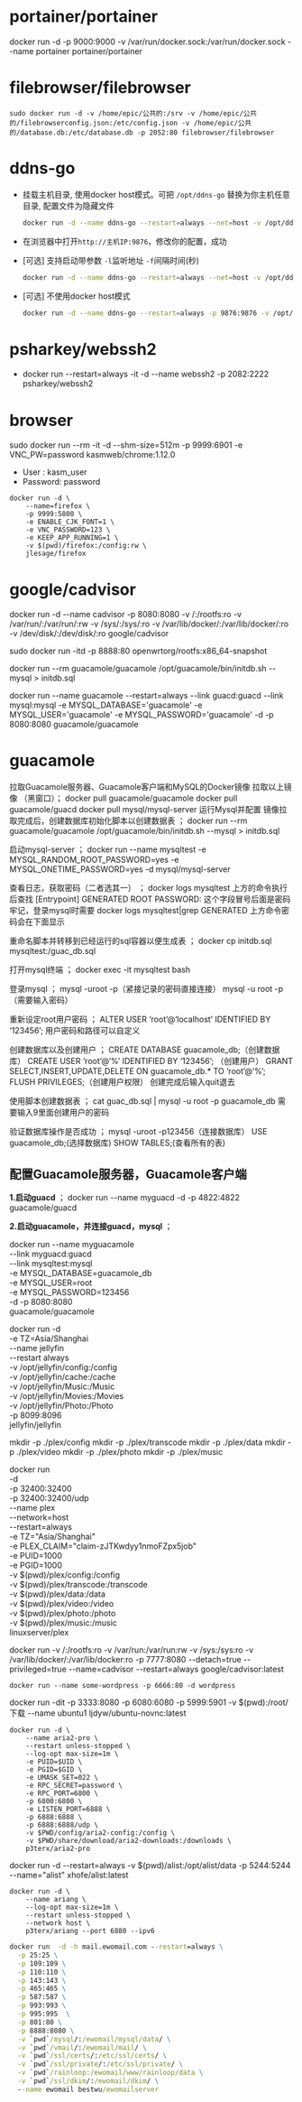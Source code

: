 # portainer/portainer

docker run -d -p 9000:9000 -v /var/run/docker.sock:/var/run/docker.sock --name portainer portainer/portainer





# filebrowser/filebrowser

```
sudo docker run -d -v /home/epic/公共的:/srv -v /home/epic/公共的/filebrowserconfig.json:/etc/config.json -v /home/epic/公共的/database.db:/etc/database.db -p 2052:80 filebrowser/filebrowser
```





# ddns-go

- 挂载主机目录, 使用docker host模式。可把 `/opt/ddns-go` 替换为你主机任意目录, 配置文件为隐藏文件

  ```bash
  docker run -d --name ddns-go --restart=always --net=host -v /opt/ddns-go:/root jeessy/ddns-go
  ```

- 在浏览器中打开`http://主机IP:9876`，修改你的配置，成功

- [可选] 支持启动带参数 `-l`监听地址 `-f`间隔时间(秒)

  ```bash
  docker run -d --name ddns-go --restart=always --net=host -v /opt/ddns-go:/root jeessy/ddns-go -l :9877 -f 600
  ```

- [可选] 不使用docker host模式

  ```bash
  docker run -d --name ddns-go --restart=always -p 9876:9876 -v /opt/ddns-go:/root jeessy/ddns-go
  ```





# psharkey/webssh2

- docker run --restart=always -it -d --name webssh2 -p 2082:2222 psharkey/webssh2





# browser

sudo docker run --rm -it -d --shm-size=512m -p 9999:6901 -e VNC_PW=password kasmweb/chrome:1.12.0

- User : kasm_user
- Password: password



```shell
docker run -d \
    --name=firefox \
    -p 9999:5800 \
    -e ENABLE_CJK_FONT=1 \
    -e VNC_PASSWORD=123 \
    -e KEEP_APP_RUNNING=1 \
    -v $(pwd)/firefox:/config:rw \
    jlesage/firefox
```

#  google/cadvisor

docker run -d --name cadvisor -p 8080:8080 -v /:/rootfs:ro -v /var/run/:/var/run/:rw -v /sys/:/sys/:ro -v /var/lib/docker/:/var/lib/docker/:ro -v /dev/disk/:/dev/disk/:ro google/cadvisor



sudo docker run -itd -p 8888:80 openwrtorg/rootfs:x86_64-snapshot



docker run --rm guacamole/guacamole /opt/guacamole/bin/initdb.sh --mysql > initdb.sql



docker run --name guacamole --restart=always  --link guacd:guacd --link mysql:mysql -e MYSQL_DATABASE='guacamole' -e MYSQL_USER='guacamole' -e MYSQL_PASSWORD='guacamole' -d -p 8080:8080 guacamole/guacamole













# guacamole

拉取Guacamole服务器、Guacamole客户端和MySQL的Docker镜像
拉取以上镜像 （黑窗口）；
docker pull guacamole/guacamole
docker pull guacamole/guacd
docker pull mysql/mysql-server
运行Mysql并配置
镜像拉取完成后，创建数据库初始化脚本以创建数据表 ；
docker run --rm guacamole/guacamole /opt/guacamole/bin/initdb.sh --mysql > initdb.sql

启动mysql-server ；
docker run --name mysqltest -e MYSQL_RANDOM_ROOT_PASSWORD=yes -e MYSQL_ONETIME_PASSWORD=yes -d mysql/mysql-server

查看日志，获取密码（二者选其一） ；
docker logs mysqltest
上方的命令执行后查找 [Entrypoint] GENERATED ROOT PASSWORD: 这个字段冒号后面是密码牢记，登录mysql时需要
docker logs mysqltest|grep GENERATED
上方命令密码会在下面显示

重命名脚本并转移到已经运行的sql容器以便生成表 ；
docker cp initdb.sql mysqltest:/guac_db.sql

打开mysql终端 ；
docker exec -it mysqltest bash

登录mysql ；
mysql -uroot -p（紧接记录的密码直接连接）
mysql -u root -p （需要输入密码）

重新设定root用户密码 ；
ALTER USER ‘root’@‘localhost’ IDENTIFIED BY ‘123456’;
用户密码和路径可以自定义

创建数据库以及创建用户 ；
CREATE DATABASE guacamole_db;（创建数据库）
CREATE USER ‘root’@‘%’ IDENTIFIED BY ‘123456’; （创建用户）
GRANT SELECT,INSERT,UPDATE,DELETE ON guacamole_db.* TO ‘root’@‘%’;
FLUSH PRIVILEGES;（创建用户权限）
创建完成后输入quit退去

使用脚本创建数据表 ；
cat guac_db.sql | mysql -u root -p guacamole_db
需要输入9里面创建用户的密码

验证数据库操作是否成功 ；
mysql -uroot -p123456（连接数据库）
USE guacamole_db;(选择数据库)
SHOW TABLES;(查看所有的表)



## 配置Guacamole服务器，Guacamole客户端

**1.启动guacd** ；
docker run --name myguacd -d -p 4822:4822 guacamole/guacd

**2.启动guacamole，并连接guacd，mysql** ；

docker run --name myguacamole \
--link myguacd:guacd \
--link mysqltest:mysql \
-e MYSQL_DATABASE=guacamole_db \
-e MYSQL_USER=root \
-e MYSQL_PASSWORD=123456 \
-d -p 8080:8080 \
guacamole/guacamole







docker run -d \
-e TZ=Asia/Shanghai \
--name jellyfin \
--restart always \
-v /opt/jellyfin/config:/config \
-v /opt/jellyfin/cache:/cache \
-v /opt/jellyfin/Music:/Music \
-v /opt/jellyfin/Movies:/Movies \
-v /opt/jellyfin/Photo:/Photo \
-p 8099:8096 \
jellyfin/jellyfin







mkdir -p ./plex/config
mkdir -p ./plex/transcode
mkdir -p ./plex/data
mkdir -p ./plex/video
mkdir -p ./plex/photo
mkdir -p ./plex/music

docker run \
-d \
-p 32400:32400 \
-p 32400:32400/udp \
--name plex \
--network=host \
--restart=always \
-e TZ="Asia/Shanghai" \
-e PLEX_CLAIM="claim-zJTKwdyy1nmoFZpx5job" \
-e PUID=1000 \
-e PGID=1000 \
-v $(pwd)/plex/config:/config \
-v $(pwd)/plex/transcode:/transcode \
-v $(pwd)/plex/data:/data \
-v $(pwd)/plex/video:/video \
-v $(pwd)/plex/photo:/photo \
-v $(pwd)/plex/music:/music \
linuxserver/plex





docker run -v /:/rootfs:ro -v /var/run:/var/run:rw -v /sys:/sys:ro -v /var/lib/docker/:/var/lib/docker:ro -p 7777:8080 --detach=true --privileged=true --name=cadvisor --restart=always google/cadvisor:latest




```console
docker run --name some-wordpress -p 6666:80 -d wordpress
```

docker run -dit -p 3333:8080 -p 6080:6080 -p 5999:5901 -v $(pwd):/root/下载 --name ubuntu1 ljdyw/ubuntu-novnc:latest

```
docker run -d \
    --name aria2-pro \
    --restart unless-stopped \
    --log-opt max-size=1m \
    -e PUID=$UID \
    -e PGID=$GID \
    -e UMASK_SET=022 \
    -e RPC_SECRET=password \
    -e RPC_PORT=6800 \
    -p 6800:6800 \
    -e LISTEN_PORT=6888 \
    -p 6888:6888 \
    -p 6888:6888/udp \
    -v $PWD/config/aria2-config:/config \
    -v $PWD/share/download/aria2-downloads:/downloads \
    p3terx/aria2-pro
```



docker run -d --restart=always -v $(pwd)/alist:/opt/alist/data -p 5244:5244 --name="alist" xhofe/alist:latest



```
docker run -d \
    --name ariang \
    --log-opt max-size=1m \
    --restart unless-stopped \
    --network host \
    p3terx/ariang --port 6880 --ipv6
```



```cmd
docker run  -d -h mail.ewomail.com --restart=always \
  -p 25:25 \
  -p 109:109 \
  -p 110:110 \
  -p 143:143 \
  -p 465:465 \
  -p 587:587 \
  -p 993:993 \
  -p 995:995  \
  -p 801:80 \
  -p 8888:8080 \
  -v `pwd`/mysql/:/ewomail/mysql/data/ \
  -v `pwd`/vmail/:/ewomail/mail/ \
  -v `pwd`/ssl/certs/:/etc/ssl/certs/ \
  -v `pwd`/ssl/private/:/etc/ssl/private/ \
  -v `pwd`/rainloop:/ewomail/www/rainloop/data \
  -v `pwd`/ssl/dkim/:/ewomail/dkim/ \
  --name ewomail bestwu/ewomailserver
```







```bash

```